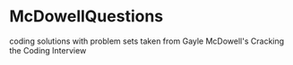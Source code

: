 # McDowellQuestions
coding solutions with problem sets taken from Gayle McDowell's Cracking the Coding Interview
